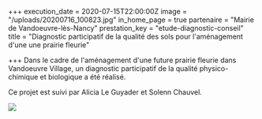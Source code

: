 +++
execution_date = 2020-07-15T22:00:00Z
image = "/uploads/20200716_100823.jpg"
in_home_page = true
partenaire = "Mairie de Vandoeuvre-lès-Nancy"
prestation_key = "etude-diagnostic-conseil"
title = "Diagnostic participatif de la qualité des sols pour l'aménagement d'une une prairie fleurie"

+++
Dans le cadre de l'aménagement d'une future prairie fleurie dans Vandoeuvre Village, un diagnostic participatif de la qualité physico-chimique et biologique a été réalisé.

Ce projet est suivi par Alicia Le Guyader et Solenn Chauvel.

![](/uploads/screenshot_20200723-182816_map-marker.jpg)